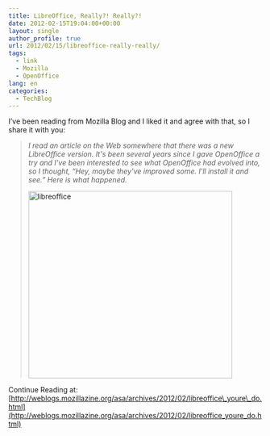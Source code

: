 ```yaml
---
title: LibreOffice, Really?! Really?!
date: 2012-02-15T19:04:00+00:00
layout: single
author_profile: true
url: 2012/02/15/libreoffice-really-really/
tags:
  - link
  - Mozilla
  - OpenOffice
lang: en
categories: 
  - TechBlog
---
```

I’ve been reading from Mozilla Blog and I liked it and agree with that, so I share it with you:

> _I read an article on the Web somewhere that there was a new LibreOffice version. It's been several years since I gave OpenOffice a try and I've been interested to see what OpenOffice had evolved into, so I thought, “Hey, maybe they've improved some. I'll install it and see.” Here is what happened._
> 
> [<img title="libreoffice" border="0" alt="libreoffice" src="http://lh3.ggpht.com/-KQ8ode2BOGU/Tzv6tqpVujI/AAAAAAAAE0A/GihcSd8Xvs0/libreoffice_thumb%25255B1%25255D.png?imgmax=800" width="404" height="371" />](http://lh3.ggpht.com/-2kMu0wf0aSU/Tzv6nQ9OEGI/AAAAAAAAEz4/K6qo6kf7KUo/s1600-h/libreoffice%25255B3%25255D.png)

Continue Reading at: [http://weblogs.mozillazine.org/asa/archives/2012/02/libreoffice\_youre\_do.html](http://weblogs.mozillazine.org/asa/archives/2012/02/libreoffice_youre_do.html)